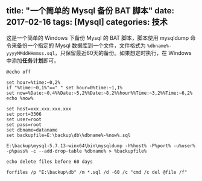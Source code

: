 title: "一个简单的 Mysql 备份 BAT 脚本"
date: 2017-02-16
tags: [Mysql]
categories: 技术
---

这是一个简单的 Windows 下备份 Mysql 的 BAT 脚本，脚本使用 mysqldump 命令来备份一个指定的 Mysql 数据库到一个文件，文件格式为 `%dbname%-yyyyMMddHHmmss.sql`，只保留最近60天的备份。如果想定时执行，在 Windows 中添加**任务计划**即可。<!--more-->

```
@echo off

set hour=%time:~0,2%
if "%time:~0,1%"==" " set hour=0%time:~1,1%
set now=%Date:~0,4%%Date:~5,2%%Date:~8,2%%hour%%Time:~3,2%%Time:~6,2%
echo %now%

set host=xxx.xxx.xxx.xxx
set port=3306
set user=root
set pass=root
set dbname=dataname
set backupfile=E:\backup\db\%dbname%-%now%.sql

E:\backup\mysql-5.7.13-winx64\bin\mysqldump -h%host% -P%port% -u%user% -p%pass% -c --add-drop-table %dbname% > %backupfile%

echo delete files before 60 days

forfiles /p "E:\backup\db" /m *.sql /d -60 /c "cmd /c del @file /f"
```